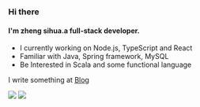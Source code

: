 ### Hi there
#### I'm zheng sihua.a full-stack developer.
- I currently working on Node.js, TypeScript and React
- Familiar with Java, Spring framework, MySQL
- Be Interested in Scala and some functional language

I write something at [Blog](https://zshnb.github.io/)

![](https://github-readme-stats.vercel.app/api?username=zshnb)
![](https://github-readme-streak-stats.herokuapp.com/?user=zshnb)
